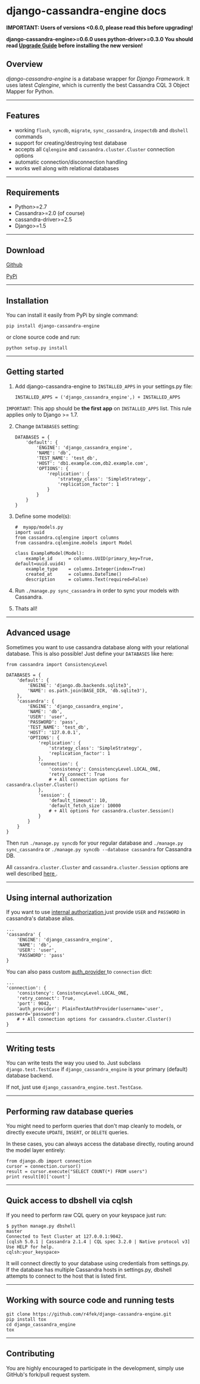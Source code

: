 django-cassandra-engine docs
============================

**IMPORTANT: Users of versions <0.6.0, please read this before upgrading!**

**django-cassandra-engine>=0.6.0 uses python-driver>=0.3.0
You should read 
[Upgrade Guide](https://datastax.github.io/python-driver/upgrading.html)
before installing the new version!**

## Overview

*django-cassandra-engine* is a database wrapper for *Django Framework*.
It uses latest *Cqlengine*, which is currently the best Cassandra CQL 3 Object
Mapper for Python.

---

## Features

* working `flush`, `syncdb`, `migrate`, `sync_cassandra`, `inspectdb` and 
  `dbshell` commands
* support for creating/destroying test database
* accepts all `Cqlengine` and `cassandra.cluster.Cluster` connection options
* automatic connection/disconnection handling
* works well along with relational databases

---

## Requirements

* Python>=2.7
* Cassandra>=2.0 (of course)
* cassandra-driver>=2.5
* Django>=1.5

---

## Download

[Github](https://github.com/r4fek/django-cassandra-engine)

[PyPi](https://pypi.python.org/pypi/django-cassandra-engine)

---

## Installation

You can install it easily from PyPi by single command:

    pip install django-cassandra-engine

or clone source code and run:

    python setup.py install

---

## Getting started

1.  Add django-cassandra-engine to `INSTALLED_APPS` in your settings.py file:

        INSTALLED_APPS = ('django_cassandra_engine',) + INSTALLED_APPS

`IMPORTANT`: This app should be **the first app** on `INSTALLED_APPS` list.
This rule applies only to Django >= 1.7.

2.  Change `DATABASES` setting:

        DATABASES = {
            'default': {
                'ENGINE': 'django_cassandra_engine',
                'NAME': 'db',
                'TEST_NAME': 'test_db',
                'HOST': 'db1.example.com,db2.example.com',
                'OPTIONS': {
                    'replication': {
                        'strategy_class': 'SimpleStrategy',
                        'replication_factor': 1
                    }
                }
            }
        }

3.  Define some model(s):

        #  myapp/models.py
        import uuid
        from cassandra.cqlengine import columns
        from cassandra.cqlengine.models import Model

        class ExampleModel(Model):
            example_id      = columns.UUID(primary_key=True, default=uuid.uuid4)
            example_type    = columns.Integer(index=True)
            created_at      = columns.DateTime()
            description     = columns.Text(required=False)

4.  Run `./manage.py sync_cassandra` in order to sync your models with Cassandra.

5.  Thats all!

---

## Advanced usage

Sometimes you want to use cassandra database along with your relational database.
This is also possible! Just define your `DATABASES` like here:

    from cassandra import ConsistencyLevel

    DATABASES = {
        'default': {
            'ENGINE': 'django.db.backends.sqlite3',
            'NAME': os.path.join(BASE_DIR, 'db.sqlite3'),
        },
        'cassandra': {
            'ENGINE': 'django_cassandra_engine',
            'NAME': 'db',
            'USER': 'user',
            'PASSWORD': 'pass',
            'TEST_NAME': 'test_db',
            'HOST': '127.0.0.1',
            'OPTIONS': {
                'replication': {
                    'strategy_class': 'SimpleStrategy',
                    'replication_factor': 1
                },
                'connection': {
                    'consistency': ConsistencyLevel.LOCAL_ONE,
                    'retry_connect': True
                    # + All connection options for cassandra.cluster.Cluster()
                },
                'session': {
                    'default_timeout': 10,
                    'default_fetch_size': 10000
                    # + All options for cassandra.cluster.Session()
                }
            }
        }
    }

Then run `./manage.py syncdb` for your regular database and
`./manage.py sync_cassandra` or `./manage.py syncdb --database cassandra`
for Cassandra DB.

All `cassandra.cluster.Cluster` and `cassandra.cluster.Session` options are well described
<a href="http://datastax.github.io/python-driver/api/cassandra/cluster.html" target="_blank" rel="nofollow">
    here
</a>.

---

## Using internal authorization

If you want to use
<a href="http://www.datastax.com/documentation/cassandra/2.1/cassandra/security/secure_config_native_authorize_t.html" target="_blank" rel="nofollow">
    internal authorization
</a>
just provide `USER` and `PASSWORD` in cassandra's database alias.

    ...
    'cassandra' {
        'ENGINE': 'django_cassandra_engine',
        'NAME': 'db',
        'USER': 'user',
        'PASSWORD': 'pass'
    }

You can also pass custom
<a href="http://datastax.github.io/python-driver/api/cassandra/auth.html#cassandra.auth.PlainTextAuthProvider" target="_blank" rel="nofollow">
    auth_provider
</a>
to `connection` dict:

    ...
    'connection': {
        'consistency': ConsistencyLevel.LOCAL_ONE,
        'retry_connect': True,
        'port': 9042,
        'auth_provider': PlainTextAuthProvider(username='user', password='password')
        # + All connection options for cassandra.cluster.Cluster()
    }

---

## Writing tests

You can write tests the way you used to. Just subclass `django.test.TestCase`
if `django_cassandra_engine` is your primary (default) database backend.

If not, just use `django_cassandra_engine.test.TestCase`.

---

## Performing raw database queries

You might need to perform queries that don't map cleanly to models,
or directly execute `UPDATE`, `INSERT`, or `DELETE` queries.

In these cases, you can always access the database directly,
routing around the model layer entirely:

    from django.db import connection
    cursor = connection.cursor()
    result = cursor.execute("SELECT COUNT(*) FROM users")
    print result[0]['count']

---

## Quick access to dbshell via cqlsh

If you need to perform raw CQL query on your keyspace just run:

    $ python manage.py dbshell                                                                                                                                                                master 
    Connected to Test Cluster at 127.0.0.1:9042.
    [cqlsh 5.0.1 | Cassandra 2.1.4 | CQL spec 3.2.0 | Native protocol v3]
    Use HELP for help.
    cqlsh:your_keyspace>

It will connect directly to your database using credentials from settings.py.
If the database has multiple Cassandra hosts in settings.py, dbshell attempts
to connect to the host that is listed first.

---

## Working with source code and running tests

    git clone https://github.com/r4fek/django-cassandra-engine.git
    pip install tox
    cd django_cassandra_engine
    tox

---

## Contributing

You are highly encouraged to participate in the development,
simply use GitHub's fork/pull request system.
